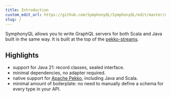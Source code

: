 ```yaml
---
title: Introduction
custom_edit_url: https://github.com/SymphonyQL/SymphonyQL/edit/master/docs/intro.md
slug: /
---
```


SymphonyQL allows you to write GraphQL servers for both Scala and Java built in the same way. It is built at the top of the [pekko-streams](https://github.com/apache/incubator-pekko).

## Highlights

- support for Java 21: record classes, sealed interface.
- minimal dependencies, no adapter required.
- native support for [Apache Pekko](https://github.com/apache/incubator-pekko), including Java and Scala.
- minimal amount of boilerplate: no need to manually define a schema for every type in your API.